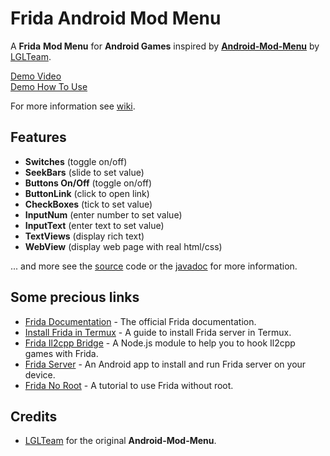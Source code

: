 # Frida Android Mod Menu

A **Frida** **Mod Menu** for **Android Games** inspired by **[Android-Mod-Menu](https://github.com/LGLTeam/Android-Mod-Menu/)** by [LGLTeam](https://github.com/LGLTeam).

[Demo Video](https://youtu.be/nIu2jYncD8Y)\
[Demo How To Use](https://youtu.be/8VuO687HIx8)

For more information see [wiki](https://github.com/maarsalien/frida-android-mod-menu/wiki).

## Features

- **Switches** (toggle on/off)
- **SeekBars** (slide to set value)
- **Buttons On/Off** (toggle on/off)
- **ButtonLink** (click to open link)
- **CheckBoxes** (tick to set value)
- **InputNum** (enter number to set value)
- **InputText** (enter text to set value)
- **TextViews** (display rich text)
- **WebView** (display web page with real html/css)

... and more see the [source]() code or the [javadoc]() for more information.

## Some precious links

- [Frida Documentation](https://frida.re/docs/home/) - The official Frida documentation.
- [Install Frida in Termux](https://github.com/apkpenetrator-re/Frida-Server-Setup-in-Termux) - A guide to install Frida server in Termux.
- [Frida Il2cpp Bridge](https://github.com/vfsfitvnm/frida-il2cpp-bridge) - A Node.js module to help you to hook Il2cpp games with Frida.
- [Frida Server](https://apkcombo.com/fr/frida-server/me.shingle.fridaserver/) - An Android app to install and run Frida server on your device.
- [Frida No Root](https://lief-project.github.io/doc/latest/tutorials/09_frida_lief.html) - A tutorial to use Frida without root.

## Credits

- [LGLTeam](https://github.com/LGLTeam/Android-Mod-Menu) for the original **Android-Mod-Menu**.